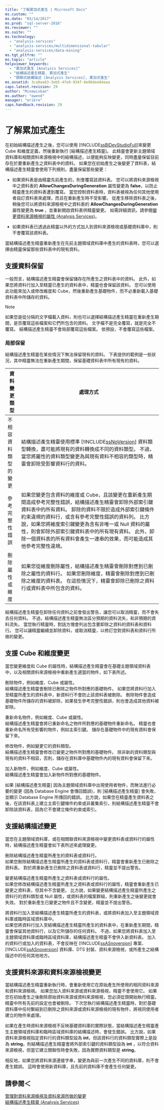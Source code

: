 ```yaml
---
title: "了解累加式產生 | Microsoft Docs"
ms.custom: ""
ms.date: "03/14/2017"
ms.prod: "sql-server-2016"
ms.reviewer: ""
ms.suite: ""
ms.technology: 
  - "analysis-services"
  - "analysis-services/multidimensional-tabular"
  - "analysis-services/data-mining"
ms.tgt_pltfrm: ""
ms.topic: "article"
helpviewer_keywords: 
  - "累加式產生 [Analysis Services]"
  - "結構描述產生精靈, 累加式產生"
  - "關聯式結構描述 [Analysis Services], 累加式產生"
ms.assetid: 3ca0aa63-3eb5-4fe9-934f-8e96dee84eaa
caps.latest.revision: 29
author: "Minewiskan"
ms.author: "owend"
manager: "erikre"
caps.handback.revision: 29
---
```

# 了解累加式產生
  在初始結構描述產生之後，您可以使用 [!INCLUDE[ssBIDevStudioFull](../../includes/ssbidevstudiofull-md.md)]來變更 Cube 和維度定義，然後重新執行 [結構描述產生精靈]。 此精靈會更新主題領域資料庫和相關資料來源檢視中的結構描述，以便能夠反映變更，同時盡量保留目前存在於要重新產生之資料表中的資料。 如果您在初始產生之後變更了資料表，結構描述產生精靈會使用下列規則，盡量保留那些變更：  
  
-   如果資料表是由精靈先前產生的，則會覆寫該資料表。 您可以將資料來源檢視中之資料表的 **AllowChangesDuringGeneration** 屬性變更為 **false**，以防止精靈產生的資料表遭到覆寫。 當您控制資料表時，資料表被視為任何其他使用者自訂資料表來處理，而且在重新產生時不受影響。 從產生移除資料表之後，稍後您可以將資料來源檢視中之資料表的 **AllowChangesDuringGeneration** 屬性變更為 **true** ，並重新開啟資料表供精靈變更。 如需詳細資訊，請參閱[變更資料來源檢視的屬性 &#40;Analysis Services&#41;](../../analysis-services/multidimensional-models/change-properties-in-a-data-source-view-analysis-services.md)。  
  
-   如果資料表已透過此精靈以外的方式加入到資料來源檢視或基礎資料庫中，則不會覆寫該資料表。  
  
 當結構描述產生精靈重新產生在先前主題領域資料庫中產生的資料表時，您可以選擇由精靈保留那些資料表中的現有資料。  
  
## 支援資料保留  
 一般而言，結構描述產生精靈會保留儲存在所產生之資料表中的資料。 此外，如果您將資料行加入至精靈已產生的資料表中，精靈也會保留該資料。 您可以使用此功能來加入或修改維度和 Cube，然後重新產生基礎物件，而不必重新載入基礎資料表中所儲存的資料。  
  
> [!NOTE]  
>  如果您是從分隔的文字檔載入資料，則也可以選擇結構描述產生精靈在重新產生期間，是否覆寫這些檔案和它們所包含的資料。 文字檔不是完全覆寫，就是完全不覆寫。 結構描述產生精靈不會局部覆寫這些檔案。 依預設，不會覆寫這些檔案。  
  
### 局部保留  
 結構描述產生精靈在某些情況下無法保留現有的資料。 下表提供的範例是一些狀況，其中精靈無法在重新產生期間，保留基礎資料表中所有現有的資料。  
  
|資料變更類型|處理方式|  
|-------------------------|---------------|  
|不相容資料類型的變更|結構描述產生精靈使用標準 [!INCLUDE[ssNoVersion](../../includes/ssnoversion-md.md)] 資料類型轉換，盡可能將現有的資料轉換成不同的資料類型。 不過，當您將屬性的資料類型變更為與現有資料不相容的類型時，精靈會卸除受影響資料行的資料。|  
|參考完整性錯誤|如果您變更包含資料的維度或 Cube，且該變更在重新產生期間造成參考完整性錯誤，結構描述產生精靈會卸除外部索引鍵資料表中的所有資料。 卸除的資料不限於造成外部索引鍵條件約束違規的資料行，或含有參考完整性錯誤的資料列。 比方說，如果您將維度索引鍵變更為含有非唯一或 Null 資料的屬性，則會卸除外部索引鍵資料表中的所有現有資料。 此外，卸除一個資料表的所有資料會產生一連串的效果，而可能造成其他參考完整性違規。|  
|刪除屬性或維度|如果您從維度刪除屬性，結構描述產生精靈會刪除對應到已刪除之屬性的資料行。 如果您刪除維度，精靈會刪除對應到已刪除之維度的資料表。 在這些情況下，精靈會卸除已刪除之資料行或資料表中所包含的資料。|  
  
 結構描述產生精靈在卸除任何資料之前會發出警告，讓您可以取消精靈，而不會失去任何資料。 不過，結構描述產生精靈無法區分預期的資料流失，和非預期的資料流失。 當您執行精靈時，對話方塊會列出包含要卸除之資料的資料表和資料行。 您可以讓精靈繼續並卸除資料，或取消精靈，以修訂您對資料表和資料行所做的變更。  
  
## 支援 Cube 和維度變更  
 當您變更維度和 Cube 的屬性時，結構描述產生精靈會在基礎主題領域資料表中，以及相關資料來源檢視中重新產生適當的物件，如下表所述。  
  
 刪除物件，例如維度、Cube 或屬性。  
 結構描述產生精靈會刪除已刪除之物件所對應的基礎物件。 如果您將資料行加入至精靈所產生的資料表中，新資料行不會防止該資料表被刪除。 刪除物件會造成基礎物件所儲存的資料被卸除，如果發生參考完整性錯誤，則也會造成其他資料被卸除。  
  
 重新命名物件，例如維度、Cube 或屬性。  
 結構描述產生精靈會將已重新命名之物件所對應的基礎物件重新命名。 精靈也會重新命名所有受影響的物件，例如主索引鍵。 儲存在基礎物件中的現有資料會保留下來。  
  
 修改物件，例如變更它的資料類型。  
 結構描述產生精靈會修改已變更之物件所對應的基礎物件。 除非新的資料類型與現有的資料不相容，否則，儲存在資料庫中基礎物件內的現有資料會保留下來。  
  
 加入新物件，例如維度、Cube 或屬性。  
 結構描述產生精靈會加入新物件所對應的基礎物件。  
  
 如果 [結構描述產生精靈] 因為主題領域資料庫中出現使用者物件，而無法進行必要的變更 (因為 Database Engine 會傳回錯誤)，則 [結構描述產生精靈] 會失敗，並顯示 Database Engine 所傳回的錯誤。 比方說，如果您在精靈產生資料表之後，在該資料表上建立主索引鍵條件約束或非叢集索引，則結構描述產生精靈不會卸除該資料表，因為它不會建立條件約束或索引。  
  
## 支援結構描述變更  
 當您在主題領域資料庫，或在相關聯資料來源檢視中變更資料表或資料行的屬性時，結構描述產生精靈會如下表所述來處理變更。  
  
 刪除結構描述產生精靈所產生的資料表或資料行。  
 如果您刪除結構描述產生精靈所產生的資料表或資料行，精靈會重新產生已刪除之資料表。 對於將重新產生已刪除之資料表或資料行，精靈並不提出警告。  
  
 變更結構描述產生精靈所產生之資料表或資料行的屬性。  
 如果您修改結構描述產生精靈所產生之資料表或資料行的屬性，精靈會重新產生已變更之資料表，但其中不含變更。 比方說，如果變更結構描述產生精靈所產生之資料行的資料類型或 Null 屬性，或資料表的檔案群組，則重新產生之後變更就會失效。 對於重新產生已變更之物件且不含變更，精靈並不提出警告。  
  
 將資料行加入至結構描述產生精靈所產生的資料表，或將資料表加入至主題領域資料庫或臨時區域資料庫中。  
 如果您將資料行加入至結構描述產生精靈所產生的資料表中，在重新產生期間，精靈會保留其他資料行，以及它所儲存的任何資料。 不過，如果您將資料表加入至主題領域資料庫或臨時區域資料庫，結構描述產生精靈不會併入新資料表。 加入的資料行或加入的資料表，不會反映在 [!INCLUDE[ssASnoversion](../../includes/ssasnoversion-md.md)] 專案、 [!INCLUDE[ssASnoversion](../../includes/ssasnoversion-md.md)] 資料庫、DTS 封裝、資料來源檢視，或所產生之結構描述中的任何其他地方。  
  
## 支援資料來源和資料來源檢視變更  
 當結構描述產生精靈重新執行時，會重新使用它在原始產生所使用的相同資料來源和資料來源檢視。 如果您加入資料來源或資料來源檢視，精靈不會使用它。 如果您在初始產生之後刪除原始資料來源或資料來源檢視，您必須從頭開始執行精靈。 精靈中所有先前的設定也會被刪除。 下次您執行結構描述產生精靈時，對於基礎資料庫中任何繫結到已刪除之資料來源或資料來源檢視的現有物件，將視同使用者建立的物件來處理。  
  
 如果在產生時資料來源檢視不反映基礎資料庫的實際狀態，當結構描述產生精靈產生主題領域資料庫和臨時區域資料庫的結構描述時，會發生錯誤。 比方說，如果資料來源檢視指定資料行的資料類型設為 **int**，但該資料行的資料類型實際上是設為 **string**，則結構描述產生精靈會將外部索引鍵的資料類型設為 **int** ，以符合資料來源檢視，但當它建立關聯性時會失敗，因為實際資料類型是 **string**。  
  
 相反地，如果您將資料來源連接字串，變更為與前一次產生不同的資料庫，則不會產生錯誤。 這時會使用新資料庫，且先前的資料庫不會產生任何變更。  
  
## 請參閱＜  
 [管理對資料來源檢視及資料來源所做的變更](../../analysis-services/multidimensional-models/manage-changes-to-data-source-views-and-data-sources.md)   
 [結構描述產生精靈 &#40;Analysis Services&#41;](../../analysis-services/multidimensional-models/schema-generation-wizard-analysis-services.md)  
  
  